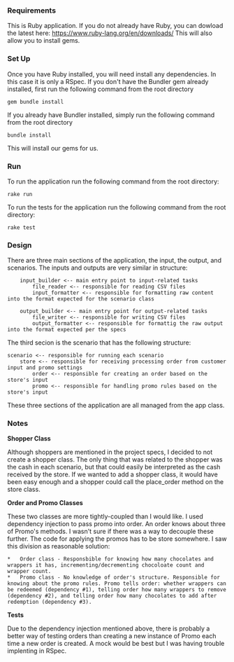 ### Requirements

This is Ruby application. If you do not already have Ruby, you can dowload the latest here: https://www.ruby-lang.org/en/downloads/
This will also allow you to install gems.

### Set Up

Once you have Ruby installed, you will need install any dependencies. In this case it is only a RSpec. If you don't have the Bundler gem already installed, first run the following command from the root directory

`gem bundle install`

If you already have Bundler installed, simply run the following command from the root directory

`bundle install`

This will install our gems for us. 


### Run

To run the application run the following command from the root directory:

`rake run`

To run the tests for the application run the following command from the root directory:

`rake test`


### Design

There are three main sections of the application, the input, the output, and scenarios. The inputs and outputs are very similar in structure:

		input_builder <-- main entry point to input-related tasks
			file_reader <-- responsible for reading CSV files
			input_formatter <-- responsible for formatting raw content into the format expected for the scenario class

		output_builder <-- main entry point for output-related tasks
			file_writer <-- responsible for writing CSV files
			output_formatter <-- responsible for formattig the raw output into the format expected per the specs

The third secion is the scenario that has the following structure:

	scenario <-- responsible for running each scenario 
		store <-- responsible for receiving processing order from customer input and promo settings
			order <-- responsible for creating an order based on the store's input
			promo <-- responsible for handling promo rules based on the store's input

These three sections of the application are all managed from the app class. 


### Notes

**Shopper Class**

Although shoppers are mentioned in the project specs, I decided to not create a shopper class. The only thing that was related to the shopper was the cash in each scenario, but that could easily be interpreted as the cash received by the store. If we wanted to add a shopper class, it would have been easy enough and a shopper could call the place_order method on the store class. 


**Order and Promo Classes**

These two classes are more tightly-coupled than I would like. I used dependency injection to pass promo into order. An order knows about three of Promo's methods. I wasn't sure if there was a way to decouple these further. The code for applying the promos has to be store somewhere. I saw this division as reasonable solution:

	*	Order class - Responsbible for knowing how many chocolates and wrappers it has, incrementing/decrementing chocoloate count and wrapper count.
	*	Promo class - No knowledge of order's structure. Responsible for knowing about the promo rules. Promo tells order: whether wrappers can be redeemed (dependency #1), telling order how many wrappers to remove (dependency #2), and telling order how many chocolates to add after redemption (dependency #3).


**Tests**

Due to the dependency injection mentioned above, there is probably a better way of testing orders than creating a new instance of Promo each time a new order is created. A mock would be best but I was having trouble implenting in RSpec.




